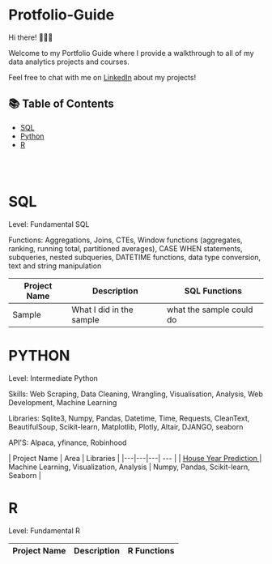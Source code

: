 # Protfolio-Guide

Hi there! 🙋🏻‍♀️

Welcome to my Portfolio Guide where I provide a walkthrough to all of my data analytics projects and courses.

Feel free to chat with me on [LinkedIn](https://www.linkedin.com/in/katiehuangx/) about my projects!

## 📚 Table of Contents
- [SQL](#sql)
- [Python](#python)
- [R](#r)

<br></br>
# SQL
Level: Fundamental SQL

Functions: Aggregations, Joins, CTEs, Window functions (aggregates, ranking, running total, partitioned averages), CASE WHEN statements, subqueries, nested subqueries, DATETIME functions, data type conversion, text and string manipulation

| Project Name | Description | SQL Functions |
|---|---|---|
|Sample |What I did in the sample| what the sample could do|

# PYTHON
Level: Intermediate Python

Skills: Web Scraping, Data Cleaning, Wrangling, Visualisation, Analysis, Web Development, Machine Learning

Libraries: Sqlite3, Numpy, Pandas, Datetime, Time, Requests, CleanText, BeautifulSoup, Scikit-learn, Matplotlib, Plotly, Altair, DJANGO, seaborn

API'S: Alpaca, yfinance, Robinhood

| Project Name | Area | Libraries |
|---|---|---| --- |
| <a href="https://github.com/tybinning/pythonprojects/blob/main/Abspestos%20(5).ipynb"> House Year Prediction <a> | Machine Learning, Visualization, Analysis | Numpy, Pandas, Scikit-learn, Seaborn |

# R
Level: Fundamental R

| Project Name | Description | R Functions |
|---|---|---|

